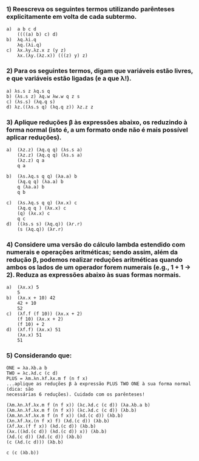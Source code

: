 ### 1) Reescreva os seguintes termos utilizando parênteses explicitamente em volta de cada subtermo.
    a)  a b c d
        ((((a) b) c) d)
    b)  λq.λi.q
        λq.(λi.q)
    c)  λx.λy.λz.x z (y z)
        λx.(λy.(λz.x)) (((z) y) z)

### 2) Para os seguintes termos, digam que variáveis estão livres, e que variáveis estão ligadas (e a que λ!).
    a) λs.s z λq.s q
    b) (λs.s z) λq.w λw.w q z s
    c) (λs.s) (λq.q s)
    d) λz.((λs.s q) (λq.q z)) λz.z z

### 3) Aplique reduções β às expressões abaixo, os reduzindo à forma normal (isto é, a um formato onde não é mais possível aplicar reduções).
    a)  (λz.z) (λq.q q) (λs.s a)
        (λz.z) (λq.q q) (λs.s a)
        (λz.z) q a
        q a
        
    b)  (λs.λq.s q q) (λa.a) b
        (λq.q q) (λa.a) b
        q (λa.a) b
        q b
    
    c)  (λs.λq.s q q) (λx.x) c
        (λq.q q ) (λx.x) c
        (q) (λx.x) c
        q c
    d)  ((λs.s s) (λq.q)) (λr.r)
        (s (λq.q)) (λr.r)

### 4) Considere uma versão do cálculo lambda estendido com numerais e operações aritméticas; sendo assim, além da redução β, podemos realizar reduções aritméticas quando ambos os lados de um operador forem numerais (e.g., 1 + 1 → 2). Reduza as expressões abaixo às suas formas normais.
    a)  (λx.x) 5
        5
    b)  (λx.x + 10) 42
        42 + 10
        52
    c)  (λf.f (f 10)) (λx.x + 2)
        (f 10) (λx.x + 2)
        (f 10) + 2
    d)  (λf.f) (λx.x) 51
        (λx.x) 51
        51

### 5) Considerando que:
    ONE = λa.λb.a b
    TWO = λc.λd.c (c d)
    PLUS = λm.λn.λf.λx.m f (n f x)
    ...aplique as reduções β à expressão PLUS TWO ONE à sua forma normal (dica: são 
    necessárias 6 reduções). Cuidado com os parênteses!

    (λm.λn.λf.λx.m f (n f x)) (λc.λd.c (c d)) (λa.λb.a b)
    (λm.λn.λf.λx.m f (n f x)) (λc.λd.c (c d)) (λb.b)
    (λm.λn.λf.λx.m f (n f x)) (λd.(c d)) (λb.b)
    (λn.λf.λx.(n f x) f) (λd.(c d)) (λb.b)
    (λf.λx.(f f x)) (λd.(c d)) (λb.b)
    (λx.((λd.(c d)) (λd.(c d)) x)) (λb.b)
    (λd.(c d)) (λd.(c d)) (λb.b)
    (c (λd.(c d))) (λb.b)

    c (c (λb.b))

